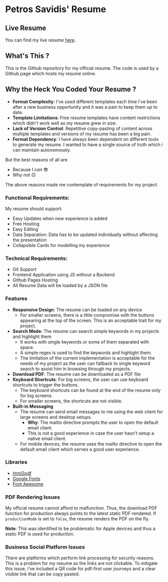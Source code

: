 # Petros Savidis' Resume

## Live Resume

You can find my live resume [here](https://psavidis.github.io/resume/).

## What's This ?
This is the Github repository for my official resume. The code is used by a Github page which hosts my resume online.

## Why the Heck You Coded Your Resume ?
- **Format Complexity**: I've used different templates each time I've been after a new business opportunity and it was a pain to keep them up to date.
- **Template Limitations**: Free resume templates have content restrictions which didn't work well as my resume grew in size.
- **Lack of Version Control**: Repetitive copy-pasting of content across multiple templates and versions of my resume has been a big pain.
- **Format Dependency**: I have always been dependent on different tools to generate my resume. I wanted to have a single source of truth which i can maintain autonomously. 

But the best reasons of all are

- Because I _can_ 😎 
- Why not 🙃

The above reasons made me contemplate of requirements for my project.

### Functional Requirements:

My resume should support:

- Easy Updates when new experience is added
- Free Hosting
- Easy Editing
- Data Separation: Data has to be updated individually without affecting the presentation
- Collapsible Cards for modelling my experience

### Technical Requirements:
- Git Support
- Frontend Application using JS without a Backend
- Github Pages Hosting
- All Resume Data will be loaded by a JSON file

### Features

- **Responsive Design**: The resume can be loaded on any device
  - For smaller screens, there is a little compromise with the buttons appearing at the top of the screen. This is an acceptable trait for my project.
- **Search Mode**: The resume can search simple keywords in my projects and highlight them
  - It works with single keywords or some of them separated with space.
  - A simple regex is used to find the keywords and highlight them.
  - The limitation of the current implementation is acceptable for the needs of my project as the user can fallback to single keyword search to assist him in browsing through my projects.
- **Download PDF**: The resume can be downloaded as a PDF file
- **Keyboard Shortcuts**: For big screens, the user can use keyboard shortcuts to trigger the buttons.
  - The keyboard shortcuts can be found at the end of the resume only for big screens.
  - For smaller screens, the shortcuts are not visible.
- **Built-in Messaging**
  - The resume can send email messages to me using the web client for large screens and desktop setups.
    - **Why**: The mailto directive prompts the user to open the default email client. 
    - This is not a good experience in case the user hasn't setup a native email client.
  - For mobile devices, the resume uses the mailto directive to open the default email client which serves a good user experience.

### Libraries

- [html2pdf](https://ekoopmans.github.io/html2pdf.js/)
- [Google Fonts](https://fonts.google.com/)
- [Font Awesome](https://fontawesome.com/)

### PDF Rendering Issues

My official resume cannot afford to malfunction. Thus, the download PDF function for production always points to the latest
static PDF rendered. If `productionMode` is set to `false`, the resume renders the PDF on the fly.

**Note**: This was identified to be problematic for Apple devices and thus a static PDF is used for production.

### Business Social Platform Issues

There are platforms which perform link processing for security reasons. This is a problem for my resume as the links are not clickable.
To mitigate this issue, i've included a QR code for pdf-first user journeys and a clear visible link that can be copy pasted.
